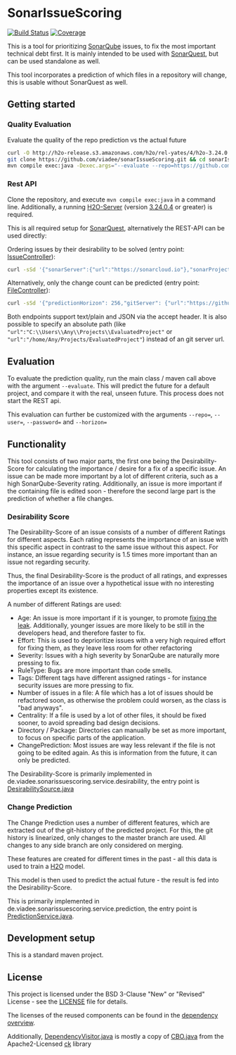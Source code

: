 # SonarIssueScoring

[![Build Status](https://travis-ci.org/viadee/sonarIssueScoring.svg?branch=master)](https://travis-ci.org/viadee/sonarIssueScoring) 
[![Coverage](https://sonarcloud.io/api/project_badges/measure?project=de.viadee%3AsonarIssueScoring&metric=coverage)](https://sonarcloud.io/dashboard?id=de.viadee%3AsonarIssueScoring)

This is a tool for prioritizing [SonarQube](https://www.sonarqube.org/) issues, to fix the most important technical debt first.
 It is mainly intended to be used with [SonarQuest](https://github.com/viadee/sonarQuest), but can be used standalone as well.

This tool incorporates a prediction of which files in a repository will change, this is usable without SonarQuest as well.


## Getting started

### Quality Evaluation

Evaluate the quality of the repo prediction vs the actual future

```bash
curl -O http://h2o-release.s3.amazonaws.com/h2o/rel-yates/4/h2o-3.24.0.4.zip && unzip h2o-3.24.0.4.zip && cd h2o-3.24.0.4 && java -Xmx4G -jar h2o.jar &
git clone https://github.com/viadee/sonarIssueScoring.git && cd sonarIssueScoring
mvn compile exec:java -Dexec.args="--evaluate --repo=https://github.com/apache/commons-lang.git"
```

### Rest API

Clone the repository, and execute `mvn compile exec:java` in a command line. Additionally, a running [H2O-Server](https://h2o.ai) (version [3.24.0.4](http://h2o-release.s3.amazonaws.com/h2o/latest_stable.html) or greater) is required. 

This is all required setup for [SonarQuest](https://github.com/viadee/sonarQuest), alternatively the REST-API can be used directly: 

Ordering issues by their desirability to be solved (entry point: [IssueController](src/main/java/de/viadee/sonarissuescoring/web/IssueController.java)): 

```bash
curl -sSd '{"sonarServer":{"url":"https://sonarcloud.io"},"sonarProjectId":"commons-io_180410","predictionHorizon": 256,"gitServer": {"url":"https://github.com/apache/commons-io"},"h2oUrl":"http://localhost:54321"}' -H "Content-Type: application/json" -X POST http://localhost:5432/issues/desirability
```

Alternatively, only the change count can be predicted (entry point: [FileController](src/main/java/de/viadee/sonarissuescoring/web/FileController.java)):

```bash
curl -sSd '{"predictionHorizon": 256,"gitServer": {"url":"https://github.com/apache/commons-io"},"h2oUrl":"http://localhost:54321"}' -H "Content-Type: application/json" -X POST http://localhost:5432/files/predict
```

Both endpoints support text/plain and JSON via the accept header. It is also possible to specify an absolute path (like `"url":"C:\\Users\\Any\\Projects\\EvaluatedProject"` or `"url":"/home/Any/Projects/EvaluatedProject"`) instead of an git server url.

## Evaluation

To evaluate the prediction quality, run the main class / maven call above with the argument `--evaluate`. This will predict the future for a default project, and compare 
it with the real, unseen future. This process does not start the REST api.

This evaluation can further be customized with the arguments `--repo=`, `--user=`, `--password=` and `--horizon=`  

## Functionality

This tool consists of two major parts, the first one being the Desirability-Score for calculating the importance / desire for a fix of a specific issue.
An issue can be made more important by a lot of different criteria, such as a high SonarQube-Severity rating. Additionally, an issue is more important if the containing
file is edited soon - therefore the second large part is the prediction of whether a file changes.
  
### Desirability Score

The Desirability-Score of an issue consists of a number of different Ratings for different aspects. Each rating represents the importance of an issue with this specific 
aspect in contrast to the same issue without this aspect. For instance, an issue regarding security is 1.5 times more important than an issue not regarding security.  

Thus, the final Desirability-Score is the product of all ratings, and expresses the importance of an issue over a hypothetical issue with no interesting properties except its existence.

A number of different Ratings are used: 
* Age: An issue is more important if it is younger, to promote [fixing the leak](https://docs.sonarqube.org/display/SONAR/Fixing+the+Water+Leak). 
  Additionally, younger issues are more likely to be still in the developers head, and therefore faster to fix.
* Effort: This is used to deprioritize issues with a very high required effort for fixing them, as they leave less room for other refactoring
* Severity: Issues with a high severity by SonarQube are naturally more pressing to fix.
* RuleType: Bugs are more important than code smells.
* Tags: Different tags have different assigned ratings - for instance security issues are more pressing to fix.
* Number of issues in a file: A file which has a lot of issues should be refactored soon, as otherwise the problem could worsen, as the class is "bad anyways".
* Centrality: If a file is used by a lot of other files, it should be  fixed sooner, to avoid spreading bad design decisions.
* Directory / Package: Directories can manually be set as more important, to focus on specific parts of the application.
* ChangePrediction: Most issues are way less relevant if the file is not going to be edited again. As this is information from the future, it can only be predicted.

The Desirability-Score is primarily implemented in de.viadee.sonarissuescoring.service.desirability, the entry point is [DesirabilitySource.java](src/main/java/de/viadee/sonarissuescoring/service/desirability/DesirabilitySource.java)

### Change Prediction

The Change Prediction uses a number of different features, which are extracted out of the git-history of the predicted project. 
For this, the git history is linearized, only changes to the master branch are used. All changes to any side branch are only considered on merging.

These features are created for different times in the past - all this data is used to train a [H2O](https://h2o.ai) model. 

This model is then used to predict the actual future - the result is fed into the Desirability-Score.

This is primarily implemented in de.viadee.sonarissuescoring.service.prediction, the entry point is [PredictionService.java](src/main/java/de/viadee/sonarissuescoring/service/prediction/PredictionService.java).

## Development setup

This is a standard maven project.

## License
This project is licensed under the BSD 3-Clause "New" or "Revised" License - see the [LICENSE](LICENSE) file for details.

The licenses of the reused components can be found in the [dependency overview](https://rawgit.com/viadee/sonarIssueScoring/master/docs/MavenSite/dependencies.html).

Additionally, [DependencyVisitor.java](src/main/java/de/viadee/sonarissuescoring/service/prediction/extract/DependencyVisitor.java) is mostly a copy of 
[CBO.java](https://github.com/mauricioaniche/ck/blob/master/src/main/java/com/github/mauricioaniche/ck/metric/CBO.java) from the Apache2-Licensed [ck](https://github.com/mauricioaniche/ck) library
 

